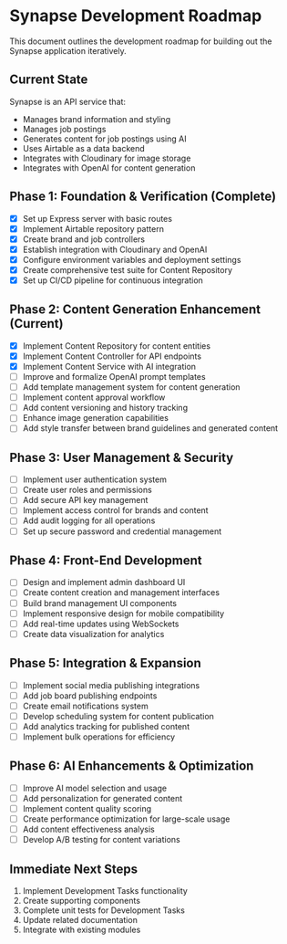 # Synapse Development Roadmap

This document outlines the development roadmap for building out the Synapse application iteratively.

## Current State

Synapse is an API service that:
- Manages brand information and styling 
- Manages job postings
- Generates content for job postings using AI
- Uses Airtable as a data backend
- Integrates with Cloudinary for image storage
- Integrates with OpenAI for content generation

## Phase 1: Foundation & Verification (Complete)

- [x] Set up Express server with basic routes
- [x] Implement Airtable repository pattern
- [x] Create brand and job controllers
- [x] Establish integration with Cloudinary and OpenAI
- [x] Configure environment variables and deployment settings
- [x] Create comprehensive test suite for Content Repository
- [x] Set up CI/CD pipeline for continuous integration

## Phase 2: Content Generation Enhancement (Current)

- [x] Implement Content Repository for content entities
- [x] Implement Content Controller for API endpoints
- [x] Implement Content Service with AI integration
- [ ] Improve and formalize OpenAI prompt templates
- [ ] Add template management system for content generation
- [ ] Implement content approval workflow
- [ ] Add content versioning and history tracking
- [ ] Enhance image generation capabilities
- [ ] Add style transfer between brand guidelines and generated content

## Phase 3: User Management & Security

- [ ] Implement user authentication system
- [ ] Create user roles and permissions
- [ ] Add secure API key management
- [ ] Implement access control for brands and content
- [ ] Add audit logging for all operations
- [ ] Set up secure password and credential management

## Phase 4: Front-End Development

- [ ] Design and implement admin dashboard UI
- [ ] Create content creation and management interfaces
- [ ] Build brand management UI components
- [ ] Implement responsive design for mobile compatibility
- [ ] Add real-time updates using WebSockets
- [ ] Create data visualization for analytics

## Phase 5: Integration & Expansion

- [ ] Implement social media publishing integrations
- [ ] Add job board publishing endpoints
- [ ] Create email notifications system
- [ ] Develop scheduling system for content publication
- [ ] Add analytics tracking for published content
- [ ] Implement bulk operations for efficiency

## Phase 6: AI Enhancements & Optimization

- [ ] Improve AI model selection and usage
- [ ] Add personalization for generated content
- [ ] Implement content quality scoring
- [ ] Create performance optimization for large-scale usage
- [ ] Add content effectiveness analysis
- [ ] Develop A/B testing for content variations

## Immediate Next Steps
1. Implement Development Tasks functionality
2. Create supporting components
3. Complete unit tests for Development Tasks
4. Update related documentation
5. Integrate with existing modules
